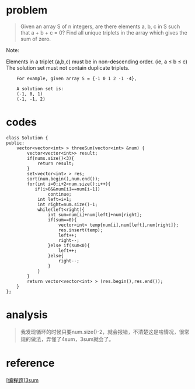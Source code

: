 # problem
> Given an array S of n integers, are there elements a, b, c in S such that a + b + c = 0? Find all unique triplets in the array which gives the sum of zero.

Note:

Elements in a triplet (a,b,c) must be in non-descending order. (ie, a ≤ b ≤ c)
The solution set must not contain duplicate triplets.
```
    For example, given array S = {-1 0 1 2 -1 -4},

    A solution set is:
    (-1, 0, 1)
    (-1, -1, 2)
```
# codes
```
class Solution {
public:
    vector<vector<int> > threeSum(vector<int> &num) {
        vector<vector<int>> result;
        if(nums.size()<3){
            return result;
        }
        set<vector<int> > res;
        sort(num.begin(),num.end());
        for(int i=0;i+2<num.size();i++){
           if(i>0&&num[i]==num[i-1])
                continue;
            int left=i+1;
            int right=num.size()-1;
            while(left<right){
                int sum=num[i]+num[left]+num[right];
                if(sum==0){
                    vector<int> temp{num[i],num[left],num[right]};
                    res.insert(temp);
                    left++;
                    right--;
                }else if(sum<0){
                    left++;
                }else{
                    right--;
                }
            }
        }
        return vector<vector<int> > (res.begin(),res.end());
    }
};
```

# analysis
>我发现循环的时候只要num.size()-2，就会报错，不清楚这是啥情况，很常规的做法，弄懂了4sum，3sum就会了。

# reference
[[编程题]3sum][1]

[1]:https://www.nowcoder.com/questionTerminal/345e2ed5f81d4017bbb8cc6055b0b711
